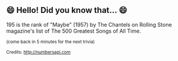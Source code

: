 ## :smile: Hello! Did you know that... :smile:
195 is the rank of "Maybe" (1957) by The Chantels on Rolling Stone magazine's list of The 500 Greatest Songs of All Time.

<sup>(come back in 5 minutes for the next trivia)</sup>


<sup>Credits: http://numbersapi.com</sup>
